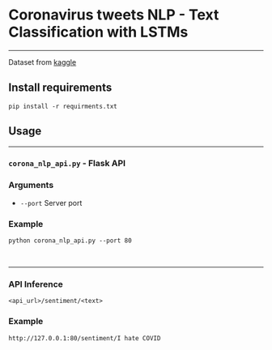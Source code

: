 # Coronavirus tweets NLP - Text Classification with LSTMs
<hr/>


Dataset from [kaggle](https://www.kaggle.com/datasets/datatattle/covid-19-nlp-text-classification/code) 

## Install requirements
```shell
pip install -r requirments.txt
```

## Usage

<hr/>

### `corona_nlp_api.py` - Flask API

### Arguments
- `--port`  Server port

### Example
```shell
python corona_nlp_api.py --port 80
```
<br/>

<hr/>


### API Inference 

`<api_url>/sentiment/<text>`

### Example
`http://127.0.0.1:80/sentiment/I hate COVID`

